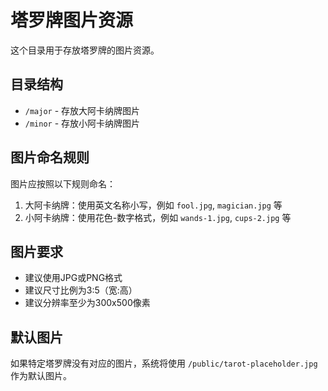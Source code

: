 # 塔罗牌图片资源

这个目录用于存放塔罗牌的图片资源。

## 目录结构

- `/major` - 存放大阿卡纳牌图片
- `/minor` - 存放小阿卡纳牌图片

## 图片命名规则

图片应按照以下规则命名：

1. 大阿卡纳牌：使用英文名称小写，例如 `fool.jpg`, `magician.jpg` 等
2. 小阿卡纳牌：使用花色-数字格式，例如 `wands-1.jpg`, `cups-2.jpg` 等

## 图片要求

- 建议使用JPG或PNG格式
- 建议尺寸比例为3:5（宽:高）
- 建议分辨率至少为300x500像素

## 默认图片

如果特定塔罗牌没有对应的图片，系统将使用 `/public/tarot-placeholder.jpg` 作为默认图片。 